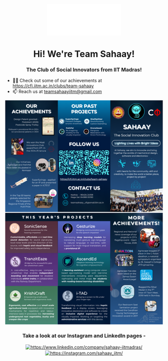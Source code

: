 <div align="center"><img src="SahaayWhite.png" height=100></div>
<h1 align="center">Hi! We're Team Sahaay!</h1>
<h3 align="center">The Club of Social Innovators from IIT Madras!</h3>

<ul>
  <li>👨‍💻 Check out some of our achievements at <a href="https://cfi.iitm.ac.in/clubs/team-sahaay">https://cfi.iitm.ac.in/clubs/team-sahaay</a></li>
  <li>📫 Reach us at <a href="mailto:teamsahaayiitm@gmail.com">teamsahaayiitm@gmail.com</a></li>
</ul>

<div align="center">
  <img src="brochures/Brochure_Outside_25-26.png">
  <img src="brochures/Brochure_Inside_25-26.png">
</div>

<h3 align="center">Take a look at our Instagram and LinkedIn pages -</h3>
<p align="center">
<a href="https://www.linkedin.com/company/sahaay-iitmadras/" target="blank"><img align="center" src="https://raw.githubusercontent.com/rahuldkjain/github-profile-readme-generator/master/src/images/icons/Social/linked-in-alt.svg" alt="https://www.linkedin.com/company/sahaay-iitmadras/" height="30" width="40" /></a>
<a href="https://instagram.com/sahaay_iitm/" target="blank"><img align="center" src="https://raw.githubusercontent.com/rahuldkjain/github-profile-readme-generator/master/src/images/icons/Social/instagram.svg" alt="https://instagram.com/sahaay_iitm/" height="30" width="40" /></a>
</p>
